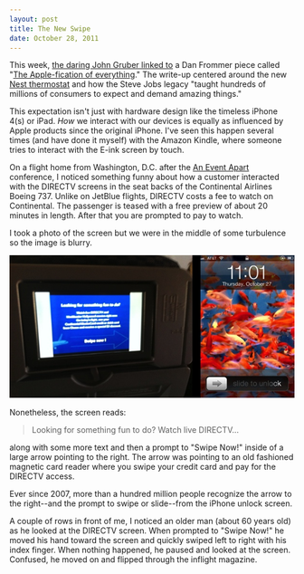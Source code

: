 ```yaml
---
layout: post
title: The New Swipe
date: October 28, 2011
--- 
```


This week, [the daring John Gruber linked to](http://daringfireball.net/linked/2011/10/26/applefication) a Dan Frommer piece called "[The Apple-fication of everything](http://www.splatf.com/2011/10/applefication/)." The write-up centered around the new [Nest thermostat](http://www.nest.com/) and how the Steve Jobs legacy "taught hundreds of millions of consumers to expect and demand amazing things."

This expectation isn't just with hardware design like the timeless iPhone 4(s) or iPad. _How_ we interact with our devices is equally as influenced by Apple products since the original iPhone. I've seen this happen several times (and have done it myself) with the Amazon Kindle, where someone tries to interact with the E-ink screen by touch.

On a flight home from Washington, D.C. after the [An Event Apart](http://aneventapart.com/) conference, I noticed something funny about how a customer interacted with the DIRECTV screens in the seat backs of the Continental Airlines Boeing 737. Unlike on JetBlue flights, DIRECTV costs a fee to watch on Continental. The passenger is teased with a free preview of about 20 minutes in length. After that you are prompted to pay to watch.

I took a photo of the screen but we were in the middle of some turbulence so the image is blurry. 

![DirectTV Swipe Now Screen](/img/swipe-now.jpeg)

Nonetheless, the screen reads:

> Looking for something fun to do? 
> Watch live DIRECTV...

along with some more text and then a prompt to "Swipe Now!" inside of a large arrow pointing to the right. The arrow was pointing to an old fashioned magnetic card reader where you swipe your credit card and pay for the DIRECTV access.

Ever since 2007, more than a hundred million people recognize the arrow to the right--and the prompt to swipe or slide--from the iPhone unlock screen. 

A couple of rows in front of me, I noticed an older man (about 60 years old) as he looked at the DIRECTV screen. When prompted to "Swipe Now!" he moved his hand toward the screen and quickly swiped left to right with his index finger. When nothing happened, he paused and looked at the screen. Confused, he moved on and flipped through the inflight magazine.
